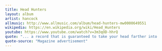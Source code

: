 ```yaml
---
title: Head Hunters
layout: album
artist: hancock
allmusic: http://www.allmusic.com/album/head-hunters-mw0000649551
wikipedia: https://en.wikipedia.org/wiki/Head_Hunters
youtube: https://www.youtube.com/watch?v=3m3qOD-hhrQ
quote: "... a record that is guaranteed to take your head farther into outer space. And your body one step closer to home."
quote-source: "Magazine advertisement"
---
```

